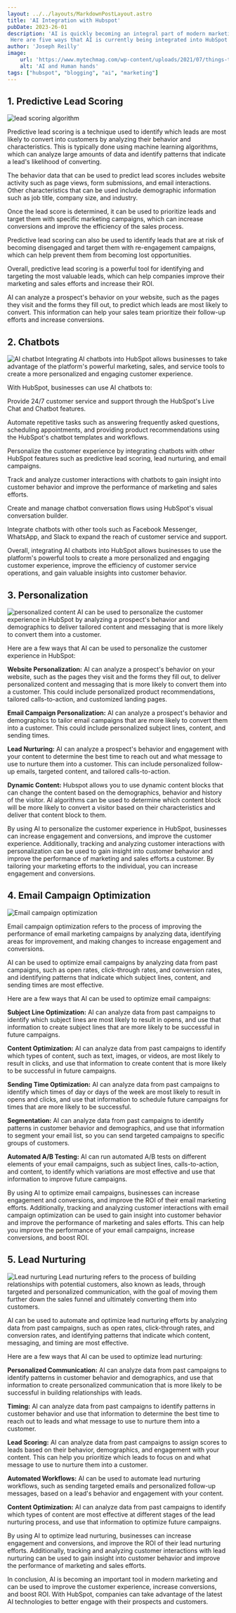 ```yaml
---
layout: ../../layouts/MarkdownPostLayout.astro
title: 'AI Integration with Hubspot'
pubDate: 2023-26-01
description: 'AI is quickly becoming an integral part of modern marketing, and HubSpot is no exception.
 Here are five ways that AI is currently being integrated into HubSpot to help companies better engage with their prospects and customers'
author: 'Joseph Reilly'
image:
    url: 'https://www.mytechmag.com/wp-content/uploads/2021/07/things-to-know-when-considering-ai-integration-in-your-company-MTM-Blog.jpg' 
    alt: 'AI and Human hands'
tags: ["hubspot", "blogging", "ai", "marketing"]
---
```





## 1. Predictive Lead Scoring

![lead scoring algorithm](https://blog.useproof.com/static/3160371d3484c5e107882e29cb5e2ed1/0bbcd/lead-scoring-model.png)

Predictive lead scoring is a technique used to identify which leads are most likely to convert into customers by analyzing their behavior and characteristics. This is typically done using machine learning algorithms, which can analyze large amounts of data and identify patterns that indicate a lead's likelihood of converting.

The behavior data that can be used to predict lead scores includes website activity such as page views, form submissions, and email interactions. Other characteristics that can be used include demographic information such as job title, company size, and industry.

Once the lead score is determined, it can be used to prioritize leads and target them with specific marketing campaigns, which can increase conversions and improve the efficiency of the sales process.

Predictive lead scoring can also be used to identify leads that are at risk of becoming disengaged and target them with re-engagement campaigns, which can help prevent them from becoming lost opportunities.

Overall, predictive lead scoring is a powerful tool for identifying and targeting the most valuable leads, which can help companies improve their marketing and sales efforts and increase their ROI.


AI can analyze a prospect's behavior on your website, such as the pages they visit and the forms they fill out, to predict which leads are most likely to convert. 
This information can help your sales team prioritize their follow-up efforts and increase conversions.

## 2. Chatbots
![AI chatbot](https://www.cloudflare.com/resources/images/slt3lc6tev37/68v8CoSpFxOD2DK24p4Qas/bfbca715777f04311044f6946f065669/what-is-a-chatbot.png)
Integrating AI chatbots into HubSpot allows businesses to take advantage of the platform's powerful marketing, sales, and service tools to create a more personalized and engaging customer experience.

With HubSpot, businesses can use AI chatbots to:

Provide 24/7 customer service and support through the HubSpot's Live Chat and Chatbot features.

Automate repetitive tasks such as answering frequently asked questions, scheduling appointments, and providing product recommendations using the HubSpot's chatbot templates and workflows.

Personalize the customer experience by integrating chatbots with other HubSpot features such as predictive lead scoring, lead nurturing, and email campaigns.

Track and analyze customer interactions with chatbots to gain insight into customer behavior and improve the performance of marketing and sales efforts.

Create and manage chatbot conversation flows using HubSpot's visual conversation builder.

Integrate chatbots with other tools such as Facebook Messenger, WhatsApp, and Slack to expand the reach of customer service and support.

Overall, integrating AI chatbots into HubSpot allows businesses to use the platform's powerful tools to create a more personalized and engaging customer experience, improve the efficiency of customer service operations, and gain valuable insights into customer behavior.


## 3. Personalization
![personalized content](https://journal.jabian.com/wp-content/uploads/2020/09/14-Marketing-Personalization-Cover-1.jpg)
AI can be used to personalize the customer experience in HubSpot by analyzing a prospect's behavior and demographics to deliver tailored content and messaging that is more likely to convert them into a customer.

Here are a few ways that AI can be used to personalize the customer experience in HubSpot:

**Website Personalization:** AI can analyze a prospect's behavior on your website, such as the pages they visit and the forms they fill out, to deliver personalized content and messaging that is more likely to convert them into a customer. This could include personalized product recommendations, tailored calls-to-action, and customized landing pages.

**Email Campaign Personalization:** AI can analyze a prospect's behavior and demographics to tailor email campaigns that are more likely to convert them into a customer. This could include personalized subject lines, content, and sending times.

**Lead Nurturing:** AI can analyze a prospect's behavior and engagement with your content to determine the best time to reach out and what message to use to nurture them into a customer. This can include personalized follow-up emails, targeted content, and tailored calls-to-action.

**Dynamic Content:** Hubspot allows you to use dynamic content blocks that can change the content based on the demographics, behavior and history of the visitor. AI algorithms can be used to determine which content block will be more likely to convert a visitor based on their characteristics and deliver that content block to them.

By using AI to personalize the customer experience in HubSpot, businesses can increase engagement and conversions, and improve the customer experience. Additionally, tracking and analyzing customer interactions with personalization can be used to gain insight into customer behavior and improve the performance of marketing and sales efforts.a customer. 
By tailoring your marketing efforts to the individual, you can increase engagement and conversions.

## 4. Email Campaign Optimization
 ![Email campaign optimization](https://www.salesforce.com/content/dam/blogs/ca/Blog%20Posts/10-Ways-to-Create-an-Email-Marketing-List-opengraph.png)

Email campaign optimization refers to the process of improving the performance of email marketing campaigns by analyzing data, identifying areas for improvement, and making changes to increase engagement and conversions.

AI can be used to optimize email campaigns by analyzing data from past campaigns, such as open rates, click-through rates, and conversion rates, and identifying patterns that indicate which subject lines, content, and sending times are most effective.

Here are a few ways that AI can be used to optimize email campaigns:

**Subject Line Optimization:** AI can analyze data from past campaigns to identify which subject lines are most likely to result in opens, and use that information to create subject lines that are more likely to be successful in future campaigns.

**Content Optimization:** AI can analyze data from past campaigns to identify which types of content, such as text, images, or videos, are most likely to result in clicks, and use that information to create content that is more likely to be successful in future campaigns.

**Sending Time Optimization:** AI can analyze data from past campaigns to identify which times of day or days of the week are most likely to result in opens and clicks, and use that information to schedule future campaigns for times that are more likely to be successful.

**Segmentation:** AI can analyze data from past campaigns to identify patterns in customer behavior and demographics, and use that information to segment your email list, so you can send targeted campaigns to specific groups of customers.

**Automated A/B Testing:** AI can run automated A/B tests on different elements of your email campaigns, such as subject lines, calls-to-action, and content, to identify which variations are most effective and use that information to improve future campaigns.

By using AI to optimize email campaigns, businesses can increase engagement and conversions, and improve the ROI of their email marketing efforts. Additionally, tracking and analyzing customer interactions with email campaign optimization can be used to gain insight into customer behavior and improve the performance of marketing and sales efforts.
This can help you improve the performance of your email campaigns, increase conversions, and boost ROI.

## 5. Lead Nurturing
![Lead nurturing](https://getgist.com/wp-content/uploads/2019/09/lead-nurturing.jpg)
Lead nurturing refers to the process of building relationships with potential customers, also known as leads, through targeted and personalized communication, with the goal of moving them further down the sales funnel and ultimately converting them into customers.

AI can be used to automate and optimize lead nurturing efforts by analyzing data from past campaigns, such as open rates, click-through rates, and conversion rates, and identifying patterns that indicate which content, messaging, and timing are most effective.

Here are a few ways that AI can be used to optimize lead nurturing:

**Personalized Communication:** AI can analyze data from past campaigns to identify patterns in customer behavior and demographics, and use that information to create personalized communication that is more likely to be successful in building relationships with leads.

**Timing:** AI can analyze data from past campaigns to identify patterns in customer behavior and use that information to determine the best time to reach out to leads and what message to use to nurture them into a customer.

**Lead Scoring:** AI can analyze data from past campaigns to assign scores to leads based on their behavior, demographics, and engagement with your content. This can help you prioritize which leads to focus on and what message to use to nurture them into a customer.

**Automated Workflows:** AI can be used to automate lead nurturing workflows, such as sending targeted emails and personalized follow-up messages, based on a lead's behavior and engagement with your content.

**Content Optimization:** AI can analyze data from past campaigns to identify which types of content are most effective at different stages of the lead nurturing process, and use that information to optimize future campaigns.

By using AI to optimize lead nurturing, businesses can increase engagement and conversions, and improve the ROI of their lead nurturing efforts. Additionally, tracking and analyzing customer interactions with lead nurturing can be used to gain insight into customer behavior and improve the performance of marketing and sales efforts.


In conclusion, AI is becoming an important tool in modern marketing and can be used to improve the customer experience, increase conversions, and boost ROI. With HubSpot, companies can take advantage of the latest AI technologies to better engage with their prospects and customers.